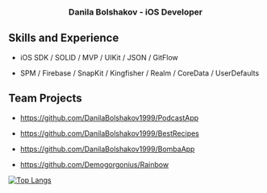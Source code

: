 
<h3 align="center">Danila Bolshakov - iOS Developer</h3>

## Skills and Experience
*  iOS SDK / SOLID / MVP / UIKit / JSON / GitFlow
  
*  SPM / Firebase / SnapKit / Kingfisher / Realm / CoreData / UserDefaults
 
## Team Projects
  - https://github.com/DanilaBolshakov1999/PodcastApp
    
  - https://github.com/DanilaBolshakov1999/BestRecipes
    
  - https://github.com/DanilaBolshakov1999/BombaApp
    
  - https://github.com/Demogorgonius/Rainbow

[![Top Langs](https://github-readme-stats.vercel.app/api/top-langs/?username=DanilaBolshakov1999&layout=compact)](https://github.com/DanilaBolshakov1999)
<!--
**DanilaBolshakov1999/DanilaBolshakov1999** is a ✨ _special_ ✨ repository because its `README.md` (this file) appears on your GitHub profile.
